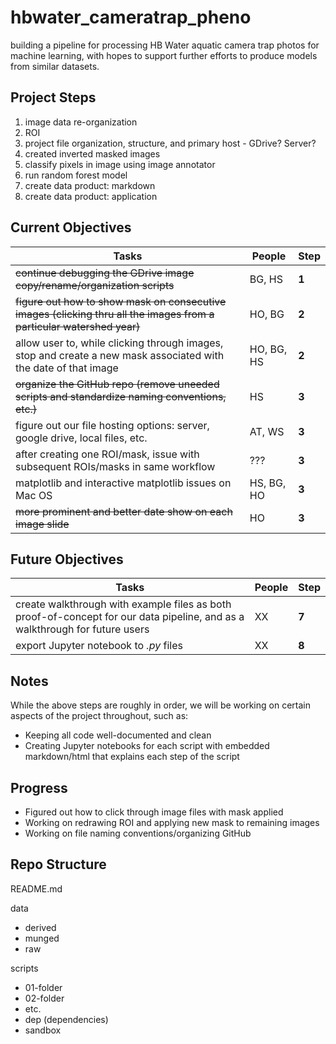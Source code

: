 # hbwater_cameratrap_pheno
building a pipeline for processing HB Water aquatic camera trap photos for machine learning, with hopes to support further efforts to produce models from similar datasets.


## Project Steps 
1. image data re-organization 
2. ROI  
3. project file organization, structure, and primary host - GDrive? Server?
4. created inverted masked images
5. classify pixels in image using image annotator 
6. run random forest model
7. create data product: markdown
8. create data product: application


## Current Objectives
Tasks | People | Step
------- | -------- | --------
~~continue debugging the GDrive image copy/rename/organization scripts~~| BG, HS | **1**
~~figure out how to show mask on consecutive images (clicking thru all the images from a particular watershed year)~~ | HO, BG | **2**
allow user to, while clicking through images, stop and create a new mask associated with the date of that image  | HO, BG, HS | **2**
~~organize the GitHub repo (remove uneeded scripts and standardize naming conventions, etc.)~~   | HS | **3**
figure out our file hosting options: server, google drive, local files, etc.   | AT, WS | **3**
after creating one ROI/mask, issue with subsequent ROIs/masks in same workflow    | ??? | **3**
matplotlib and interactive matplotlib issues on Mac OS  | HS, BG, HO | **3**
~~more prominent and better date show on each image slide~~ | HO | **3**


## Future Objectives
Tasks | People | Step
------- | -------- | --------
create walkthrough with example files as both proof-of-concept for our data pipeline, and as a walkthrough for future users | XX | **7**
export Jupyter notebook to *.py* files  | XX | **8**


## Notes
While the above steps are roughly in order, we will be working on certain aspects of the project throughout, such as:
  - Keeping all code well-documented and clean
  - Creating Jupyter notebooks for each script with embedded markdown/html that explains each step of the script


## Progress
- Figured out how to click through image files with mask applied
- Working on redrawing ROI and applying new mask to remaining images
- Working on file naming conventions/organizing GitHub


## Repo Structure

README.md

data
- derived
- munged
- raw

scripts
- 01-folder
- 02-folder
- etc.
- dep (dependencies)
- sandbox


